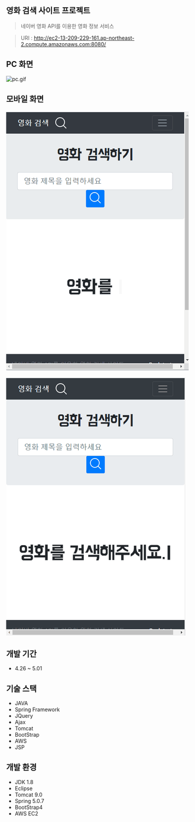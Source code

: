 ## 영화 검색 사이트 프로젝트
> 네이버 영화 API를 이용한 영화 정보 서비스

> URI : <http://ec2-13-209-229-161.ap-northeast-2.compute.amazonaws.com:8080/>

## PC 화면
![pc.gif](./images/pc.gif)


## 모바일 화면
![Home_mobile.gif](./images/Home_mobile.gif)

![searching_mobile.gif](./images/searching_mobile.gif)

## 개발 기간
- 4.26 ~ 5.01

## 기술 스택
- JAVA
- Spring Framework
- JQuery
- Ajax
- Tomcat
- BootStrap
- AWS
- JSP


## 개발 환경
- JDK 1.8
- Eclipse
- Tomcat 9.0
- Spring 5.0.7
- BootStrap4
- AWS EC2
